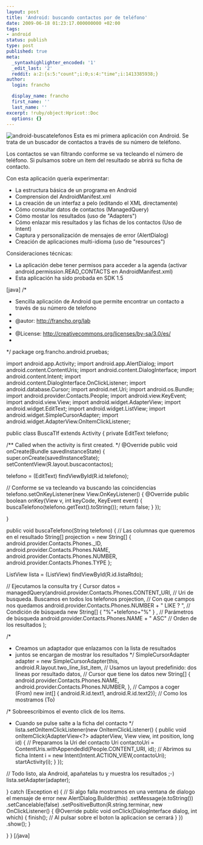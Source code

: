 ```yaml
---
layout: post
title: 'Android: buscando contactos por de teléfono'
date: 2009-06-18 01:23:17.000000000 +02:00
tags:
- android
status: publish
type: post
published: true
meta:
  _syntaxhighlighter_encoded: '1'
  _edit_last: '2'
  reddit: a:2:{s:5:"count";i:0;s:4:"time";i:1413385938;}
author:
  login: francho

  display_name: francho
  first_name: ''
  last_name: ''
excerpt: !ruby/object:Hpricot::Doc
  options: {}
---
```

![android-buscatelefonos](/assets/android-buscatelefonos-189x300.jpg)
Esta es mi primera aplicación con Android. Se trata de un buscador de contactos a través de su número de teléfono.

Los contactos se van filtrando conforme se va tecleando el número de teléfono. Si pulsamos sobre un item del resultado se abrirá su ficha de contacto.

Con esta aplicación quería experimentar:

*   La estructura básica de un programa en Android
*   Comprension del AndroidManifest.xml
*   La creación de un interfaz a pelo (editando el XML directamente)
*   Cómo consultar datos de contactos (ManagedQuery)
*   Cómo mostar los resultados (uso de "Adapters")
*   Cómo enlazar mis resultados y las fichas de los contactos (Uso de Intent)
*   Captura y personalización de mensajes de error (AlertDialog)
*   Creación de aplicaciones multi-idioma (uso de "resources")

Consideraciones técnicas:

*   La aplicación debe tener permisos para acceder a la agenda (activar android.permission.READ_CONTACTS en AndroidManifest.xml)
*   Esta aplicación ha sido probada en SDK 1.5

[java]
/*
* Sencilla aplicación de Android que permite encontrar un contacto a través de su número de telefono
*
* @autor: http://francho.org/lab
*
* @License: http://creativecommons.org/licenses/by-sa/3.0/es/
*
*/
package org.francho.android.pruebas;

import android.app.Activity;
import android.app.AlertDialog;
import android.content.ContentUris;
import android.content.DialogInterface;
import android.content.Intent;
import android.content.DialogInterface.OnClickListener;
import android.database.Cursor;
import android.net.Uri;
import android.os.Bundle;
import android.provider.Contacts.People;
import android.view.KeyEvent;
import android.view.View;
import android.widget.AdapterView;
import android.widget.EditText;
import android.widget.ListView;
import android.widget.SimpleCursorAdapter;
import android.widget.AdapterView.OnItemClickListener;

public class BuscaTlf extends Activity {
private EditText telefono;

/** Called when the activity is first created. */
@Override
public void onCreate(Bundle savedInstanceState) {
super.onCreate(savedInstanceState);
setContentView(R.layout.buscacontactos);

telefono = (EditText) findViewById(R.id.telefono);

// Conforme se va tecleando va buscando las coincidencias
telefono.setOnKeyListener(new View.OnKeyListener() {
@Override
public boolean onKey(View v, int keyCode, KeyEvent event) {
buscaTelefono(telefono.getText().toString());
return false;
}
});

}

public void buscaTelefono(String telefono) {
// Las columnas que queremos en el resultado
String[] projection = new String[] {
android.provider.Contacts.Phones._ID,
android.provider.Contacts.Phones.NAME,
android.provider.Contacts.Phones.NUMBER,
android.provider.Contacts.Phones.TYPE
};

ListView lista = (ListView) findViewById(R.id.listaRtdo);

// Ejecutamos la consulta
try {
Cursor datos = managedQuery(android.provider.Contacts.Phones.CONTENT_URI, // Uri de busqueda. Buscamos en todos los telefonos
projection, // Con que campos nos quedamos
android.provider.Contacts.Phones.NUMBER + " LIKE ? ", // Condición de búsqueda
new String[] { "%"+telefono+"%" } , // Parámetros de búsqueda
android.provider.Contacts.Phones.NAME + " ASC" // Orden de los resultados
);

/*
* Creamos un adaptador que enlazamos con la lista de resultados
* juntos se encargan de mostrar los resultados
*/
SimpleCursorAdapter adapter = new SimpleCursorAdapter(this,
android.R.layout.two_line_list_item, // Usamos un layout predefinido: dos lineas por resultado
datos, // Cursor que tiene los datos
new String[] {
android.provider.Contacts.Phones.NAME,
android.provider.Contacts.Phones.NUMBER,
}, // Campos a coger (From)
new int[] { android.R.id.text1, android.R.id.text2}); // Como los mostramos (To)

/* Sobreescribimos el evento click de los items.
* Cuando se pulse salte a la ficha del contacto
*/
lista.setOnItemClickListener(new OnItemClickListener() {
public void onItemClick(AdapterView<?> adapterView, View view, int position, long id) {
// Preparamos la Uri del contacto
Uri contactoUri = ContentUris.withAppendedId(People.CONTENT_URI, id);
// Abrimos su ficha
Intent i = new Intent(Intent.ACTION_VIEW,contactoUri);
startActivity(i);
}
});

// Todo listo, ala Android, apañatelas tu y muestra los resultados ;-)
lista.setAdapter(adapter);

} catch (Exception e) {
// Si algo falla mostramos en una ventana de dialogo el mensaje de error
new AlertDialog.Builder(this)
.setMessage(e.toString())
.setCancelable(false)
.setPositiveButton(R.string.terminar, new OnClickListener() {
@Override
public void onClick(DialogInterface dialog, int which) {
finish(); // Al pulsar sobre el boton la aplicacion se cerrará
}
})
.show();
}

}
}
[/java]

